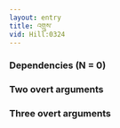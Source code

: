 ```yaml
---
layout: entry
title: འགྲུས་
vid: Hill:0324
---
```

### Dependencies (N = 0)


### Two overt arguments


### Three overt arguments
